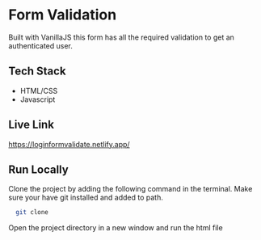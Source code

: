 # Form Validation

Built with VanillaJS this form has all the required validation to get an authenticated user.


## Tech Stack

- HTML/CSS
- Javascript



## Live Link

https://loginformvalidate.netlify.app/


## Run Locally

Clone the project by adding the following command in the terminal.
Make sure your have git installed and added to path.

```bash
  git clone 
```

Open the project directory in a new window and run the html file


